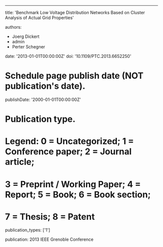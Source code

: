 ---
title: 'Benchmark Low Voltage Distribution Networks Based on Cluster Analysis of Actual Grid Properties'

authors:
  - Joerg Dickert
  - admin
  - Perter Schegner

date: '2013-01-01T00:00:00Z'
doi: '10.1109/PTC.2013.6652250'

# Schedule page publish date (NOT publication's date).
publishDate: '2000-01-01T00:00:00Z'

# Publication type.
# Legend: 0 = Uncategorized; 1 = Conference paper; 2 = Journal article;
# 3 = Preprint / Working Paper; 4 = Report; 5 = Book; 6 = Book section;
# 7 = Thesis; 8 = Patent
publication_types: ['1']

publication: 2013 IEEE Grenoble Conference
